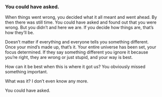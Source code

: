 ### You could have asked.

When things went wrong, you decided what it all meant and went ahead. By then there was still time. You could have asked and found out that you were wrong. But you didn’t and here we are. If you decide how things are, that’s how they’ll be.

Doesn’t matter if everything and everyone tells you something different. Once your mind’s made up, that’s it. Your entire universe has been set, your focus determined. If they say something different you ignore it because you’re right, they are wrong or just stupid, and your way is best. 

How can it be best when this is where it  got us? You obviously missed something important. 

What was it? I don’t even know any more.

You could have asked. 